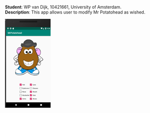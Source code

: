 **Student**: WP van Dijk, 10421661, University of Amsterdam.  
**Description**: This app allows user to modify Mr Potatohead as wished.

<img src="https://github.com/MyBunzor/Mr-Potatohead/blob/master/doc/MrPotatohead.png" width="30%" height="30%"/> 

